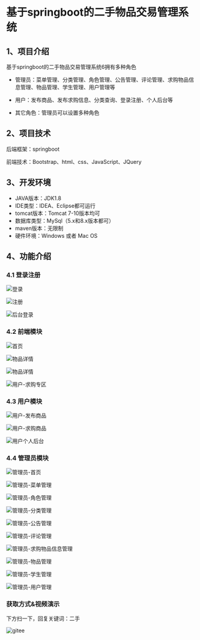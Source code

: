 # 基于springboot的二手物品交易管理系统


## 1、项目介绍

基于springboot的二手物品交易管理系统6拥有多种角色

- 管理员：菜单管理、分类管理、角色管理、公告管理、评论管理、求购物品信息管理、物品管理、学生管理、用户管理等

- 用户：发布商品、发布求购信息、分类查询、登录注册、个人后台等

- 其它角色：管理员可以设置多种角色



## 2、项目技术

后端框架：springboot

前端技术：Bootstrap、html、css、JavaScript、JQuery

## 3、开发环境

- JAVA版本：JDK1.8
- IDE类型：IDEA、Eclipse都可运行
- tomcat版本：Tomcat 7-10版本均可
- 数据库类型：MySql（5.x和8.x版本都可） 
- maven版本：无限制
- 硬件环境：Windows 或者 Mac OS


## 4、功能介绍

### 4.1 登录注册

![登录](https://project-images-1256969109.cos.ap-chongqing.myqcloud.com/Typora-Images/202208051036605.jpg)

![注册](https://project-images-1256969109.cos.ap-chongqing.myqcloud.com/Typora-Images/202208051036989.jpg)

![后台登录](https://project-images-1256969109.cos.ap-chongqing.myqcloud.com/Typora-Images/202208051036483.jpg)

### 4.2 前端模块

![首页](https://project-images-1256969109.cos.ap-chongqing.myqcloud.com/Typora-Images/202208051036380.jpg)

![物品详情](https://project-images-1256969109.cos.ap-chongqing.myqcloud.com/Typora-Images/202208051036086.jpg)

![物品详情](https://project-images-1256969109.cos.ap-chongqing.myqcloud.com/Typora-Images/202208051037500.jpg)

![用户-求购专区](https://project-images-1256969109.cos.ap-chongqing.myqcloud.com/Typora-Images/202208051037979.jpg)

### 4.3 用户模块

![用户-发布商品](https://project-images-1256969109.cos.ap-chongqing.myqcloud.com/Typora-Images/202208051037014.jpg)

![用户-求购商品](https://project-images-1256969109.cos.ap-chongqing.myqcloud.com/Typora-Images/202208051037656.jpg)

![用户个人后台](https://project-images-1256969109.cos.ap-chongqing.myqcloud.com/Typora-Images/202208051037023.jpg)

### 4.4 管理员模块

![管理员-首页](https://project-images-1256969109.cos.ap-chongqing.myqcloud.com/Typora-Images/202208051038026.jpg)

![管理员-菜单管理](https://project-images-1256969109.cos.ap-chongqing.myqcloud.com/Typora-Images/202208051037082.jpg)

![管理员-角色管理](https://project-images-1256969109.cos.ap-chongqing.myqcloud.com/Typora-Images/202208051037446.jpg)

![管理员-分类管理](https://project-images-1256969109.cos.ap-chongqing.myqcloud.com/Typora-Images/202208051037025.jpg)

![管理员-公告管理](https://project-images-1256969109.cos.ap-chongqing.myqcloud.com/Typora-Images/202208051037377.jpg)

![管理员-评论管理](https://project-images-1256969109.cos.ap-chongqing.myqcloud.com/Typora-Images/202208051037359.jpg)

![管理员-求购物品信息管理](https://project-images-1256969109.cos.ap-chongqing.myqcloud.com/Typora-Images/202208051038248.jpg)

![管理员-物品管理](https://project-images-1256969109.cos.ap-chongqing.myqcloud.com/Typora-Images/202208051038216.jpg)

![管理员-学生管理](https://project-images-1256969109.cos.ap-chongqing.myqcloud.com/Typora-Images/202208051038145.jpg)

![管理员-用户管理](https://project-images-1256969109.cos.ap-chongqing.myqcloud.com/Typora-Images/202208051038396.jpg)

### 获取方式&视频演示

下方扫一下，回复关键词：二手

![gitee](https://project-images-1256969109.cos.ap-chongqing.myqcloud.com/Typora-Images/202309291447341.png)
